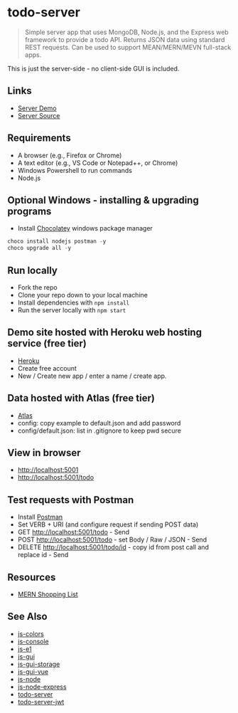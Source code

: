# todo-server

> Simple server app that uses MongoDB, Node.js, and the Express web framework to provide a todo API.
Returns JSON data using standard REST requests. Can be used to support MEAN/MERN/MEVN full-stack apps.

This is just the server-side - no client-side GUI is included.

## Links

- [Server Demo](https://todo-server-heroku-app.herokuapp.com/)
- [Server Source](https://github.com/profcase/todo-server)

## Requirements

- A browser (e.g., Firefox or Chrome)
- A text editor (e.g., VS Code or Notepad++, or Chrome)
- Windows Powershell to run commands
- Node.js

## Optional Windows - installing & upgrading programs

- Install [Chocolatey](https://chocolatey.org/) windows package manager

```Powershell
choco install nodejs postman -y
choco upgrade all -y
```

## Run locally

- Fork the repo
- Clone your repo down to your local machine
- Install dependencies with `npm install`
- Run the server locally with `npm start`

## Demo site hosted with Heroku web hosting service (free tier)

- [Heroku](https://www.heroku.com/)
- Create free account
- New / Create new app / enter a name / create app.

## Data hosted with Atlas (free tier)

- [Atlas](https://www.mongodb.com/cloud/atlas)
- config: copy example to default.json and add password
- config/default.json: list in .gitignore to keep pwd secure

## View in browser

- <http://localhost:5001>
- <http://localhost:5001/todo>

## Test requests with Postman

- Install [Postman](https://www.getpostman.com/)
- Set VERB + URI (and configure request if sending POST data)
- GET <http://localhost:5001/todo> - Send
- POST <http://localhost:5001/todo> - set Body / Raw / JSON - Send
- DELETE <http://localhost:5001/todo/id> - copy id from post call and replace id - Send

## Resources

- [MERN Shopping List](https://github.com/bradtraversy/mern_shopping_list)

## See Also

- [js-colors](https://github.com/profcase/js-colors)
- [js-console](https://github.com/profcase/js-console)
- [js-e1](https://github.com/profcase/js-e1)
- [js-gui](https://github.com/profcase/js-gui)
- [js-gui-storage](https://github.com/profcase/js-gui-storage)
- [js-gui-vue](https://github.com/denisecase/js-gui-vue)
- [js-node](https://github.com/denisecase/js-node)
- [js-node-express](https://github.com/denisecase/js-node-express)
- [todo-server](https://github.com/profcase/todo-server)
- [todo-server-jwt](https://github.com/profcase/todo-server-jwt)
